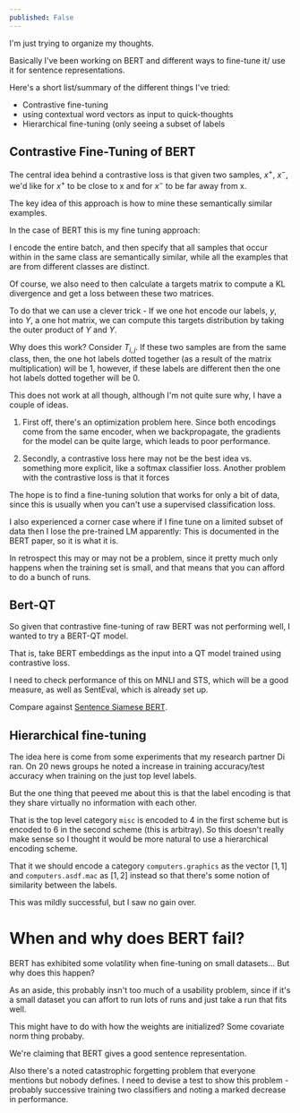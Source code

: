 ```yaml
---
published: False
---
```


I'm just trying to organize my thoughts.

Basically I've been working on BERT and different ways to fine-tune it/ use it for sentence representations. 

Here's a short list/summary of the different things I've tried:
- Contrastive fine-tuning
- using contextual word vectors as input to quick-thoughts
- Hierarchical fine-tuning (only seeing a subset of labels

## Contrastive Fine-Tuning of BERT

The central idea behind a contrastive loss is that given two samples, $x^+$, $x^-$, we'd like for $x^+$ to be close to x and for $x^-$ to be far away from x. 

The key idea of this approach is how to mine these semantically similar examples. 

In the case of BERT this is my fine tuning approach:

I encode the entire batch, and then specify that all samples that occur within in the same class are semantically similar, while all the examples that are from different classes are distinct. 

Of course, we also need to then calculate a targets matrix to compute a KL divergence and get a loss between these two matrices. 

To do that we can use a clever trick - If we one hot encode our labels, $y$, into $Y$, a one hot matrix, we can compute this targets distribution by taking the outer product of $Y$ and $Y$. 

Why does this work? Consider $T_{i, j}$. If these two samples are from the same class, then, the one hot labels dotted together (as a result of the matrix multiplication) will be 1, however, if these labels are different then the one hot labels dotted together will be 0. 

This does not work at all though, although I'm not quite sure why, I have a couple of ideas. 

1. First off, there's an optimization problem here. Since both encodings come from the same encoder, when we backpropagate, the gradients for the model can be quite large, which leads to poor performance. 

2. Secondly, a contrastive loss here may not be the best idea vs. something  more explicit, like a softmax classifier loss. Another problem with the contrastive loss is that it forces 

The hope is to find a fine-tuning solution that works for only a bit of data, since this is usually when you can't use a supervised classification loss. 

I also experienced a corner case where if I fine tune on a limited subset of data then I lose the pre-trained LM apparently: This is documented in the BERT paper, so it is what it is. 

In retrospect this may or may not be a problem, since it pretty much only happens when the training set is small, and that means that you can afford to do a bunch of runs. 

## Bert-QT

So given that contrastive fine-tuning of raw BERT was not performing well, I wanted to try a BERT-QT model. 

That is, take BERT embeddings as the input into a QT model trained using contrastive loss. 

I need to check performance of this on MNLI and STS, which will be a good measure, as well as SentEval, which is already set up.

Compare against [Sentence Siamese BERT](https://arxiv.org/pdf/1908.10084.pdf).

## Hierarchical fine-tuning

The idea here is come from some experiments that my research partner Di ran. 
On 20 news groups he noted a increase in training accuracy/test accuracy when training on the just top level labels.

But the one thing that peeved me about this is that the label encoding is that they share virtually no information with each other. 

That is the top level category `misc` is encoded to 4 in the first scheme but is encoded to 6 in the second scheme (this is arbitray).
So this doesn't really make sense so I thought it would be more natural to use a hierarchical encoding scheme. 

That it we should encode a category `computers.graphics` as the vector $[1, 1]$  and `computers.asdf.mac` as $[1, 2]$ instead so that there's some notion of similarity between the labels. 

This was mildly successful, but I saw no gain over. 

# When and why does BERT fail?

BERT has exhibited some volatility when fine-tuning on small datasets... But why does this happen?

As an aside, this probably insn't too much of a usability problem, since if it's a small dataset you can affort to run lots of runs and just take a run that fits well. 

This might have to do with how the weights are initialized? Some covariate norm thing probaby.

We're claiming that BERT gives a good sentence representation.

Also there's a noted catastrophic forgetting problem that everyone mentions but nobody defines. I need to devise a test to show this problem - probably successive training two classifiers and noting a marked decrease in performance. 


